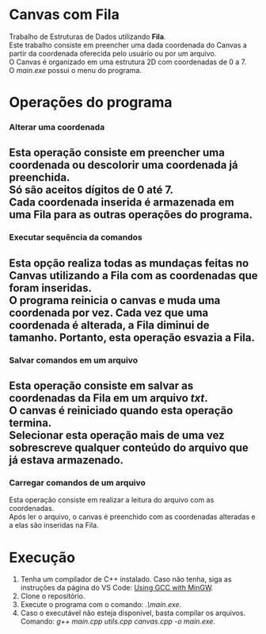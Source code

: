 # Canvas com Fila
Trabalho de Estruturas de Dados utilizando **Fila**.  
Este trabalho consiste em preencher uma dada coordenada do Canvas a partir da coordenada oferecida pelo usuário ou por um arquivo.  
O Canvas é organizado em uma estrutura 2D com coordenadas de 0 a 7.  
O _main.exe_ possui o menu do programa.
# Operações do programa
### Alterar uma coordenada
Esta operação consiste em **preencher** uma coordenada ou **descolorir** uma coordenada já preenchida.  
Só são aceitos dígitos de 0 até 7.  
Cada coordenada inserida é armazenada em uma Fila para as outras operações do programa.  
---
### Executar sequência da comandos
Esta opção realiza todas as mundaças feitas no Canvas utilizando a Fila com as coordenadas que foram inseridas.  
O programa reinicia o canvas e muda uma coordenada por vez. Cada vez que uma coordenada é alterada, a Fila diminui de tamanho. Portanto, esta operação **esvazia** a Fila.  
---
### Salvar comandos em um arquivo
Esta operação consiste em salvar as coordenadas da Fila em um arquivo _txt_.  
O canvas é reiniciado quando esta operação termina.  
Selecionar esta operação mais de uma vez **sobrescreve** qualquer conteúdo do arquivo que já estava armazenado.  
---
### Carregar comandos de um arquivo
Esta operação consiste em realizar a leitura do arquivo com as coordenadas.  
Após ler o arquivo, o canvas é preenchido com as coordenadas alteradas e a elas são inseridas na Fila.  
# Execução
1. Tenha um compilador de C++ instalado. Caso não tenha, siga as instruções da página do VS Code: [Using GCC with MinGW](https://code.visualstudio.com/docs/cpp/config-mingw).
2. Clone o repositório.
3. Execute o programa com o comando: _.\main.exe_.
4. Caso o executável não esteja disponível, basta compilar os arquivos. Comando: _g++ main.cpp utils.cpp canvas.cpp -o main.exe_.